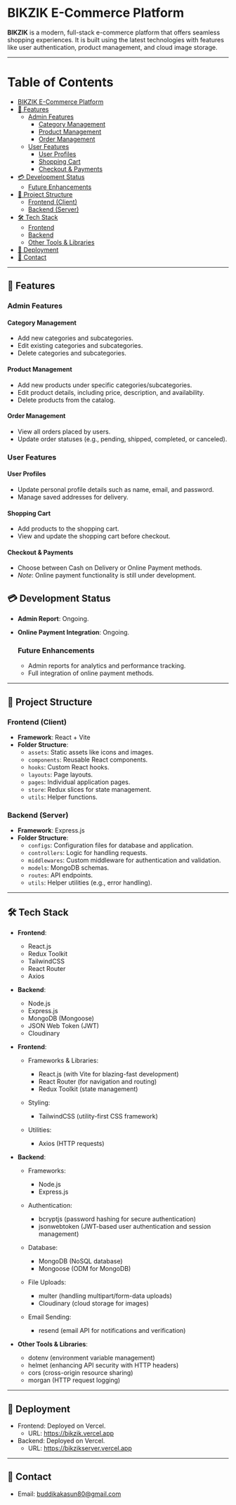 # BIKZIK E-Commerce Platform

**BIKZIK** is a modern, full-stack e-commerce platform that offers seamless shopping experiences. It is built using the latest technologies with features like user authentication, product management, and cloud image storage.

---

# Table of Contents

- [BIKZIK E-Commerce Platform](#bikzik-e-commerce-platform)
- [🚀 Features](#-features)
  - [Admin Features](#admin-features)
    - [Category Management](#category-management)
    - [Product Management](#product-management)
    - [Order Management](#order-management)
  - [User Features](#user-features)
    - [User Profiles](#user-profiles)
    - [Shopping Cart](#shopping-cart)
    - [Checkout & Payments](#checkout--payments)
- [💳 Development Status](#development-status)
  - [Future Enhancements](#future-enhancements)
- [📂 Project Structure](#project-structure)
  - [Frontend (Client)](#frontend-client)
  - [Backend (Server)](#backend-server)
- [🛠️ Tech Stack](#-tech-stack)
  - [Frontend](#frontend)
  - [Backend](#backend)
  - [Other Tools & Libraries](#other-tools--libraries)
- [🚀 Deployment](#deployment)
- [📧 Contact](#contact)


---

## 🚀 Features

### Admin Features
  #### Category Management
  - Add new categories and subcategories.
  - Edit existing categories and subcategories.
  - Delete categories and subcategories.
  
  #### Product Management
  - Add new products under specific categories/subcategories.
  - Edit product details, including price, description, and availability.
  - Delete products from the catalog.
  
  #### Order Management
  - View all orders placed by users.
  - Update order statuses (e.g., pending, shipped, completed, or canceled).

### User Features
  #### User Profiles
  - Update personal profile details such as name, email, and password.
  - Manage saved addresses for delivery.
  
  #### Shopping Cart
  - Add products to the shopping cart.
  - View and update the shopping cart before checkout.
  
  #### Checkout & Payments
  - Choose between Cash on Delivery or Online Payment methods.
  - *Note*: Online payment functionality is still under development.

## 💳 Development Status
- **Admin Report**: Ongoing.
- **Online Payment Integration**: Ongoing.
  
  ### Future Enhancements
  - Admin reports for analytics and performance tracking.
  - Full integration of online payment methods.

---

## 📂 Project Structure

### Frontend (Client)
- **Framework**: React + Vite
- **Folder Structure**:
  - `assets`: Static assets like icons and images.
  - `components`: Reusable React components.
  - `hooks`: Custom React hooks.
  - `layouts`: Page layouts.
  - `pages`: Individual application pages.
  - `store`: Redux slices for state management.
  - `utils`: Helper functions.

### Backend (Server)
- **Framework**: Express.js
- **Folder Structure**:
  - `configs`: Configuration files for database and application.
  - `controllers`: Logic for handling requests.
  - `middlewares`: Custom middleware for authentication and validation.
  - `models`: MongoDB schemas.
  - `routes`: API endpoints.
  - `utils`: Helper utilities (e.g., error handling).

---

## 🛠️ Tech Stack

- **Frontend**:
  - React.js
  - Redux Toolkit
  - TailwindCSS
  - React Router
  - Axios
- **Backend**:
  - Node.js
  - Express.js
  - MongoDB (Mongoose)
  - JSON Web Token (JWT)
  - Cloudinary

- **Frontend**:
  - Frameworks & Libraries:
    - React.js (with Vite for blazing-fast development)
    - React Router (for navigation and routing)
    - Redux Toolkit (state management)

  - Styling:
    - TailwindCSS (utility-first CSS framework)

  - Utilities:
    - Axios (HTTP requests)

- **Backend**:
  - Frameworks:
    - Node.js
    - Express.js

  - Authentication:
    - bcryptjs (password hashing for secure authentication)
    - jsonwebtoken (JWT-based user authentication and session management)

  - Database:
    - MongoDB (NoSQL database)
    - Mongoose (ODM for MongoDB)

  - File Uploads:
    - multer (handling multipart/form-data uploads)
    - Cloudinary (cloud storage for images)

  - Email Sending:
    - resend (email API for notifications and verification)

- **Other Tools & Libraries**:
  - dotenv (environment variable management)
  - helmet (enhancing API security with HTTP headers)
  - cors (cross-origin resource sharing)
  - morgan (HTTP request logging)

---

## 🚀 Deployment
  - Frontend: Deployed on Vercel.
    - URL: https://bikzik.vercel.app
  - Backend: Deployed on Vercel.
    - URL: https://bikzikserver.vercel.app

---

## 📧 Contact
  - Email: buddikakasun80@gmail.com


